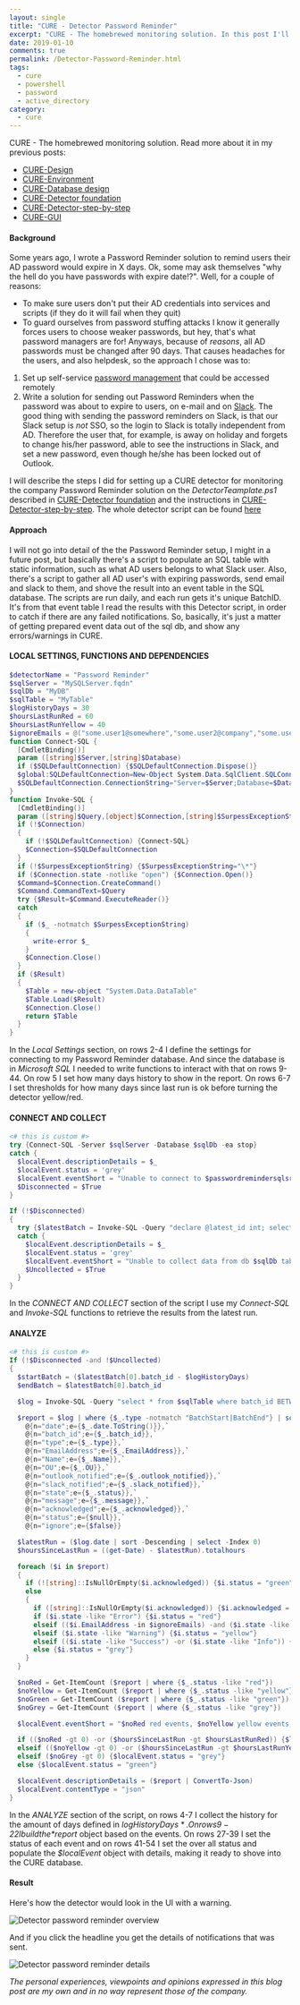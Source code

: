 ```yaml
---
layout: single
title: "CURE - Detector Password Reminder"
excerpt: "CURE - The homebrewed monitoring solution. In this post I'll describe the steps for setting up a detector monitoring our homebrewed Password Reminder solution."
date: 2019-01-10
comments: true
permalink: /Detector-Password-Reminder.html
tags:
  - cure
  - powershell
  - password
  - active_directory
category:
  - cure
---
```

CURE - The homebrewed monitoring solution. Read more about it in my previous posts:
- [CURE-Design](/CURE-Design.html)
- [CURE-Environment](/CURE-Environment.html)
- [CURE-Database design](/CURE-Database-design.html)
- [CURE-Detector foundation](/CURE-Detector-foundation.html)
- [CURE-Detector-step-by-step](/CURE-Detector-step-by-step.html)
- [CURE-GUI](/CURE-GUI.html)

#### Background
Some years ago, I wrote a Password Reminder solution to remind users their AD password would expire in X days. Ok, some may ask themselves "why the hell do you have passwords with expire date!?". Well, for a couple of reasons:
- To make sure users don't put their AD credentials into services and scripts (if they do it will fail when they quit)
- To guard ourselves from password stuffing attacks
I know it generally forces users to choose weaker passwords, but hey, that's what password managers are for!
Anyways, because of *reasons*, all AD passwords must be changed after 90 days. That causes headaches for the users, and also helpdesk, so the approach I chose was to:
1. Set up self-service [password management](/Detector-PWM-Health.html) that could be accessed remotely
2. Write a solution for sending out Password Reminders when the password was about to expire to users, on e-mail and on [Slack](/Slack.html).
The good thing with sending the password reminders on Slack, is that our Slack setup is *not* SSO, so the login to Slack is totally independent from AD. Therefore the user that, for example, is away on holiday and forgets to change his/her password, able to see the instructions in Slack, and set a new password, even though he/she has been locked out of Outlook. 

I will describe the steps I did for setting up a CURE detector for monitoring the company Password Reminder solution on the *DetectorTeamplate.ps1* described in [CURE-Detector foundation](/CURE-Detector-foundation.html) and the instructions in [CURE-Detector-step-by-step](/CURE-Detector-step-by-step.html).
The whole detector script can be found [here](https://github.com/bofh-m3/CURE/blob/master/Detectors/PasswordReminder.ps1)

#### Approach
I will not go into detail of the the Password Reminder setup, I might in a future post, but basically there's a script to populate an SQL table with static information, such as what AD users belongs to what Slack user. Also, there's a script to gather all AD user's with expiring passwords, send email and slack to them, and shove the result into an event table in the SQL database. The scripts are run daily, and each run gets it's unique BatchID.
It's from that event table I read the results with this Detector script, in order to catch if there are any failed notifications.
So, basically, it's just a matter of getting prepared event data out of the sql db, and show any errors/warnings in CURE.

#### LOCAL SETTINGS, FUNCTIONS AND DEPENDENCIES
```powershell
$detectorName = "Password Reminder"
$sqlServer = "MySQLServer.fqdn"
$sqlDb = "MyDB"
$sqlTable = "MyTable"
$logHistoryDays = 30
$hoursLastRunRed = 60
$hoursLastRunYellow = 40
$ignoreEmails = @("some.user1@somewhere","some.user2@company","some.user3@company")
function Connect-SQL {
  [CmdletBinding()]
  param ([string]$Server,[string]$Database)
  if ($SQLDefaultConnection) {$SQLDefaultConnection.Dispose()}
  $global:SQLDefaultConnection=New-Object System.Data.SqlClient.SQLConnection
  $SQLDefaultConnection.ConnectionString="Server=$Server;Database=$Database;Integrated Security=True;"
}
function Invoke-SQL {
  [CmdletBinding()]
  param ([string]$Query,[object]$Connection,[string]$SurpessExceptionString)
  if (!$Connection) 
  {
    if (!$SQLDefaultConnection) {Connect-SQL}
    $Connection=$SQLDefaultConnection
  }
  if (!$SurpessExceptionString) {$SurpessExceptionString="\*"}
  if ($Connection.state -notlike "open") {$Connection.Open()}
  $Command=$Connection.CreateCommand()
  $Command.CommandText=$Query
  try {$Result=$Command.ExecuteReader()}
  catch 
  {
    if ($_ -notmatch $SurpessExceptionString)
    {
      write-error $_
    }
    $Connection.Close()
  }
  if ($Result)
  {
    $Table = new-object "System.Data.DataTable"
    $Table.Load($Result)
    $Connection.Close()
    return $Table
  }
}
```
In the *Local Settings* section, on rows 2-4 I define the settings for connecting to my Password Reminder database. And since the database is in *Microsoft SQL* I needed to write functions to interact with that on rows 9-44. On row 5 I set how many days history to show in the report. On rows 6-7 I set thresholds for how many days since last run is ok before turning the detector yellow/red.
  
#### CONNECT AND COLLECT
```powershell
<# this is custom #>
try {Connect-SQL -Server $sqlServer -Database $sqlDb -ea stop}
catch {
  $localEvent.descriptionDetails = $_
  $localEvent.status = 'grey'
  $localEvent.eventShort = "Unable to connect to $passwordremindersqlsrvr"
  $Disconnected = $True
}

If (!$Disconnected)
{
  try {$latestBatch = Invoke-SQL -Query "declare @latest_id int; select @latest_id=MAX(batch_id) from $sqlTable; select batch_id from $sqlTable where batch_id=@latest_id" -ea stop}
  catch {
    $localEvent.descriptionDetails = $_
    $localEvent.status = 'grey'
    $localEvent.eventShort = "Unable to collect data from db $sqlDb table $sqlTable"
    $Uncollected = $True
  }
} 
```
In the *CONNECT AND COLLECT* section of the script I use my *Connect-SQL* and *Invoke-SQL* functions to retrieve the results from the latest run.

#### ANALYZE
```powershell
<# this is custom #>
If (!$Disconnected -and !$Uncollected)
{
  $startBatch = ($latestBatch[0].batch_id - $logHistoryDays)
  $endBatch = $latestBatch[0].batch_id

  $log = Invoke-SQL -Query "select * from $sqlTable where batch_id BETWEEN $startBatch AND $endBatch"

  $report = $log | where {$_.type -notmatch "BatchStart|BatchEnd"} | sort batch_id,date -descending | select `
    @{n="date";e={$_.date.ToString()}},`
    @{n="batch_id";e={$_.batch_id}},`
    @{n="type";e={$_.type}},`
    @{n="EmailAddress";e={$_.EmailAddress}},`
    @{n="Name";e={$_.Name}},`
    @{n="OU";e={$_.OU}},`
    @{n="outlook_notified";e={$_.outlook_notified}},`
    @{n="slack_notified";e={$_.slack_notified}},`
    @{n="state";e={$_.status}},`
    @{n="message";e={$_.message}},`
    @{n="acknowledged";e={$_.acknowledged}},`
    @{n="status";e={$null}},`
    @{n="ignore";e={$false}}

  $latestRun = ($log.date | sort -Descending | select -Index 0)
  $hoursSinceLastRun = ((get-Date) - $latestRun).totalhours

  foreach ($i in $report)
  {
    if (![string]::IsNullOrEmpty($i.acknowledged)) {$i.status = "green"}
    else
    {
      if ([string]::IsNullOrEmpty($i.acknowledged)) {$i.acknowledged = $false}
      if ($i.state -like "Error") {$i.status = "red"}
      elseif (($i.EmailAddress -in $ignoreEmails) -and ($i.state -like "warning")) {$i.status = "green"; $i.ignore = $true}
      elseif ($i.state -like "Warning") {$i.status = "yellow"}
      elseif (($i.state -like "Success") -or ($i.state -like "Info")) {$i.status = "green"}
      else {$i.status = "grey"}
    }
  }

  $noRed = Get-ItemCount ($report | where {$_.status -like "red"})
  $noYellow = Get-ItemCount ($report | where {$_.status -like "yellow"})
  $noGreen = Get-ItemCount ($report | where {$_.status -like "green"})
  $noGrey = Get-ItemCount ($report | where {$_.status -like "grey"})

  $localEvent.eventShort = "$noRed red events, $noYellow yellow events, $noGreen green events, $noGrey grey events, $($latestRun.ToString())"

  if (($noRed -gt 0) -or ($hoursSinceLastRun -gt $hoursLastRunRed)) {$localEvent.status = "red"}
  elseif (($noYellow -gt 0) -or ($hoursSinceLastRun -gt $hoursLastRunYellow)) {$localEvent.status = "yellow"}
  elseif ($noGrey -gt 0) {$localEvent.status = "grey"}
  else {$localEvent.status = "green"}

  $localEvent.descriptionDetails = ($report | ConvertTo-Json)
  $localEvent.contentType = "json"
}
```
In the *ANALYZE* section of the script, on rows 4-7 I collect the history for the amount of days defined in *$logHistoryDays*. On rows 9-22 I build the *$report* object based on the events. On rows 27-39 I set the status of each event and on rows 41-54 I set the over all status and populate the *$localEvent* object with details, making it ready to shove into the CURE database.

#### Result
Here's how the detector would look in the UI with a warning.

![Detector password reminder overview](/assets/images/detector-password-reminder-overview.png)

And if you click the headline you get the details of notifications that was sent.

![Detector password reminder details](/assets/images/detector-password-reminder-details.png)


*The personal experiences, viewpoints and opinions expressed in this blog post are my own and in no way represent those of the company.*




